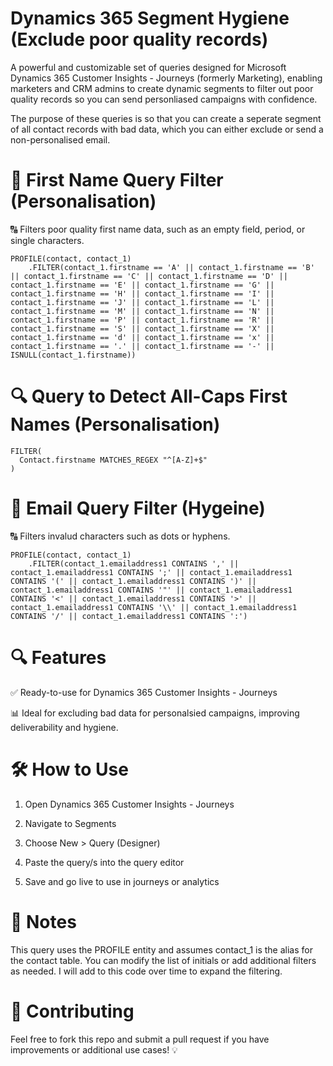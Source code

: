 # Dynamics 365 Segment Hygiene (Exclude poor quality records)

A powerful and customizable set of queries designed for Microsoft Dynamics 365 Customer Insights - Journeys (formerly Marketing), enabling marketers and CRM admins to create dynamic segments to filter out poor quality records so you can send personliased campaigns with confidence.

The purpose of these queries is so that you can create a seperate segment of all contact records with bad data, which you can either exclude or send a non-personalised email. 

# 📂 **First Name Query Filter (Personalisation)**

🔠 Filters poor quality first name data, such as an empty field, period, or single characters.

```
PROFILE(contact, contact_1)
    .FILTER(contact_1.firstname == 'A' || contact_1.firstname == 'B' || contact_1.firstname == 'C' || contact_1.firstname == 'D' || contact_1.firstname == 'E' || contact_1.firstname == 'G' || contact_1.firstname == 'H' || contact_1.firstname == 'I' || contact_1.firstname == 'J' || contact_1.firstname == 'L' || contact_1.firstname == 'M' || contact_1.firstname == 'N' || contact_1.firstname == 'P' || contact_1.firstname == 'R' || contact_1.firstname == 'S' || contact_1.firstname == 'X' || contact_1.firstname == 'd' || contact_1.firstname == 'x' || contact_1.firstname == '.' || contact_1.firstname == '-' || ISNULL(contact_1.firstname))
```

# 🔍 **Query to Detect All-Caps First Names (Personalisation)**

```
FILTER(
  Contact.firstname MATCHES_REGEX "^[A-Z]+$"
)
```

# 📂 **Email Query Filter (Hygeine)**

🔠 Filters invalud characters such as dots or hyphens.

```
PROFILE(contact, contact_1)
    .FILTER(contact_1.emailaddress1 CONTAINS ',' || contact_1.emailaddress1 CONTAINS ';' || contact_1.emailaddress1 CONTAINS '(' || contact_1.emailaddress1 CONTAINS ')' || contact_1.emailaddress1 CONTAINS '"' || contact_1.emailaddress1 CONTAINS '<' || contact_1.emailaddress1 CONTAINS '>' || contact_1.emailaddress1 CONTAINS '\\' || contact_1.emailaddress1 CONTAINS '/' || contact_1.emailaddress1 CONTAINS ':')
```

# 🔍 **Features**

✅ Ready-to-use for Dynamics 365 Customer Insights - Journeys

📊 Ideal for excluding bad data for personalsied campaigns, improving deliverability and hygiene.


# 🛠️ **How to Use**

1) Open Dynamics 365 Customer Insights - Journeys

2) Navigate to Segments

3) Choose New > Query (Designer)

4) Paste the query/s into the query editor

5) Save and go live to use in journeys or analytics



# 📌 Notes

This query uses the PROFILE entity and assumes contact_1 is the alias for the contact table.
You can modify the list of initials or add additional filters as needed.
I will add to this code over time to expand the filtering.


# 📢 **Contributing**

Feel free to fork this repo and submit a pull request if you have improvements or additional use cases! 💡
